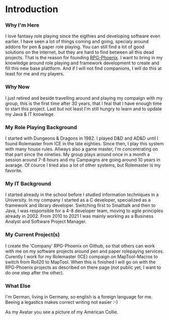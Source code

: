 # Introduction

### Why I'm Here
I love fantasy role playing since the eigthies and developing software even earlier. I have seen a lot of things coming and going, specialy around addons for pen & paper role playing. You can still find a lot of good solutions on the internet, but they are hard to find between all this dead projects. That is the reason for founding [RPG-Phoenix](https://github.com/RPG-Phoenix).
I want to bring in my knowledge around role playing and framework development to create and fill this new base plattform. And if I will not find companions, I will do this at least for me and my players.

### Why Now
I just retired and beside travelling around and playing my compaign with my group, this is the first time after 30 years, that I feal that I have enough time to start this project. Last but not least I'm still hungry to learn and to update my Java & IT knowlege. 

### My Role Playing Background
I started with Dungeons & Dragons in 1982. I played D&D and AD&D until I found Rolemaster from ICE in the late eighties. Since then, I play this system with many house rules. Allways also a game master, I'm concentrating on that part since the nineties. My group plays around once in a month a session around 7-8 hours and my Campaigns are going around 10 years in avarage. Of cource I tried also a lot of other systems, but Rolemaster is my favorite.

### My IT Background
I started already in the school before I studied information techniques in a University. In my company I started as a C developer, specialized as a framework and library developer.
Switching first to Smalltalk and then to Java, I was responsible for a 4-8 developer team, moving to agile principles already in 2002. From 2010 to 2021 I was mainly working as a Business Analyst and Software Project Manager. 

### My Current Project(s)
I create the 'Company' RPG-Phoenix on Github, so that others can work with me on my software projects around pen and paper rolepaying services.
Curently I work for my Rolemaster (ICE) compaign on MapTool-Macros to switch from Roll20 to MapTool. When this is finished I will go on with the RPG-Phoenix projects as described on there page (not public yet, I want to do one step after the other).

### What Else
I'm German, living in Germany, so english is a foreign language for me. Beeing a legastics makes correct writing not easier :-)

As my Avatar you see a picture of my American Collie.

<!--
**Snarfbur/Snarfbur** is a ✨ _special_ ✨ repository because its `README.md` (this file) appears on your GitHub profile.

Here are some ideas to get you started:

- 🔭 I’m currently working on ...
- 🌱 I’m currently learning ...
- 👯 I’m looking to collaborate on ...
- 🤔 I’m looking for help with ...
- 💬 Ask me about ...
- 📫 How to reach me: ...
- 😄 Pronouns: ...
- ⚡ Fun fact: ...
-->
